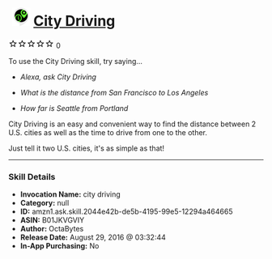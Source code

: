 # &nbsp;<img src="skill_icon" alt="City Driving icon" width="36"> [City Driving](http://alexa.amazon.com/#skills/amzn1.ask.skill.2044e42b-de5b-4195-99e5-12294a464665)
![0 stars](../../images/ic_star_border_black_18dp_1x.png)![0 stars](../../images/ic_star_border_black_18dp_1x.png)![0 stars](../../images/ic_star_border_black_18dp_1x.png)![0 stars](../../images/ic_star_border_black_18dp_1x.png)![0 stars](../../images/ic_star_border_black_18dp_1x.png) 0

To use the City Driving skill, try saying...

* *Alexa, ask City Driving*

* *What is the distance from San Francisco to Los Angeles*

* *How far is Seattle from Portland*

City Driving is an easy and convenient way to find the distance between 2 U.S. cities as well as the time to drive from one to the other.

Just tell it two U.S. cities, it's as simple as that!

***

### Skill Details

* **Invocation Name:** city driving
* **Category:** null
* **ID:** amzn1.ask.skill.2044e42b-de5b-4195-99e5-12294a464665
* **ASIN:** B01JKVGVIY
* **Author:** OctaBytes
* **Release Date:** August 29, 2016 @ 03:32:44
* **In-App Purchasing:** No
